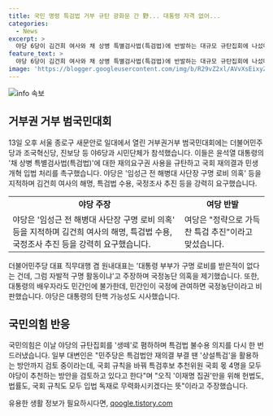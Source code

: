 ```yaml
---
title: 국민 명령 특검법 거부 규탄 광화문 간 野... 대통령 자격 없어...
categories:
  - News
excerpt: >
  야당 6당이 김건희 여사와 채 상병 특별검사법(특검법)에 반발하는 대규모 규탄집회에 나섰다. 여당은 특검 추진을 정략으로 비판하며 국정농단 의심을 제기했고, 대통령 자격 논란을 제기하기도 했다. 야당은 임성근 전 해병대 사단장 구명로비 의혹을 지적하고 국정조사를 요구했다. 거부권거부 범국민대회에 참가한 이재명 후보는 민생개혁과 특검법 거부를 강력히 주장했다. 국민의힘은 야당을 생떼로 비판하며 특검법 불수용을 재확인했다.
feature_text: >
  야당 6당이 김건희 여사와 채 상병 특별검사법(특검법)에 반발하는 대규모 규탄집회에 나섰다. 여당은 특검 추진을 정략으로 비판하며 국정농단 의심을 제기했고, 대통령 자격 논란을 제기하기도 했다. 야당은 임성근 전 해병대 사단장 구명로비 의혹을 지적하고 국정조사를 요구했다. 거부권거부 범국민대회에 참가한 이재명 후보는 민생개혁과 특검법 거부를 강력히 주장했다. 국민의힘은 야당을 생떼로 비판하며 특검법 불수용을 재확인했다.
image: 'https://blogger.googleusercontent.com/img/b/R29vZ2xl/AVvXsEixyZcFfHzMRdzZMjFBmAUKJYCLCGyLL1o632UiGVXcaFdKo_bkvkuCioo0uUKlGfBVcT3P84aROyZIXSBEx3Aw5nCQ3pTgDom1WDC4m8eifvWiAmWEEVb4x6G_l8C0QH225ldMjyaFvpxGEBGNO37VmDTDMHGhJPq73UglMfDca1-0aw/s1600/blogspot.png'
---
```


<p><img src="https://blogger.googleusercontent.com/img/b/R29vZ2xl/AVvXsEixyZcFfHzMRdzZMjFBmAUKJYCLCGyLL1o632UiGVXcaFdKo_bkvkuCioo0uUKlGfBVcT3P84aROyZIXSBEx3Aw5nCQ3pTgDom1WDC4m8eifvWiAmWEEVb4x6G_l8C0QH225ldMjyaFvpxGEBGNO37VmDTDMHGhJPq73UglMfDca1-0aw/s1600/blogspot.png" alt="info 속보" /></p>

<h2 data-ke-size="size26">거부권 거부 범국민대회</h2>

<p data-ke-size="size16">13일 오후 서울 종로구 새문안로 일대에서 열린 거부권거부 범국민대회에는 더불어민주당과 조국혁신당, 진보당 등 야6당과 시민단체가 참석했습니다. 이들은 윤석열 대통령의 '채 상병 특별검사법(특검법)'에 대한 재의요구권 사용을 규탄하고 국회 재의결과 민생개혁 입법 처리를 촉구했습니다. 야당은 '임성근 전 해병대 사단장 구명 로비 의혹' 등을 지적하며 김건희 여사의 해명, 특검법 수용, 국정조사 추진 등을 강력히 요구했습니다. </p>

<table>
    <tr>
        <td style="text-align: center; height: 17px;"><b>야당 주장</b></td>
        <td style="text-align: center; height: 17px;"><b>여당 반발</b></td>
    </tr>
    <tr>
        <td>야당은 '임성근 전 해병대 사단장 구명 로비 의혹' 등을 지적하며 김건희 여사의 해명, 특검법 수용, 국정조사 추진 등을 강력히 요구했습니다.</td>
        <td>여당은 "정략으로 가득 찬 특검 추진"이라고 맞섰습니다.</td>
    </tr>
</table>

<p data-ke-size="size16">더불어민주당 대표 직무대행 겸 원내대표는 '대통령 부부가 구명 로비를 받은적이 없다는 건데, 그럼 자발적 구명 활동이냐'고 주장하며 국정농단 의혹을 제기했습니다. 또한, 대통령의 배우자라도 민간인에 불가한데, 민간인이 국정에 관여하면 국정농단이라고 비판했습니다. 야당은 대통령의 탄핵 가능성도 시사했습니다.</p>

<h2 data-ke-size="size26">국민의힘 반응</h2>

<p data-ke-size="size16">국민의힘은 이날 야당의 규탄집회를 '생떼'로 폄하하며 특검법 불수용 의지를 다시 한 번 드러냈습니다. 일부 대변인은 "민주당은 특검법안 재의결 부결 땐 '상설특검'을 활용하는 방안까지 검토 중이라는데, 국회 규칙을 바꿔 특검후보 추천위원 국회 몫 4명을 모두 야당이 추천하는 방안을 검토하고 있다고 한다"며 "오직 '이재명 집권'만을 위해 헌법도, 법률도, 국회 규칙도 모두 입법 독재로 무력화시키겠다는 뜻"이라고 주장했습니다.</p>
유용한 생활 정보가 필요하시다면, <a href="https://qoogle.tistory.com" rel="dofollow">qoogle.tistory.com</a>


